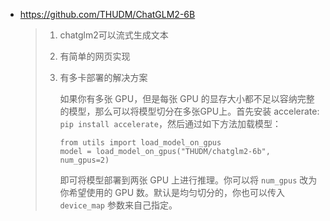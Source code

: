 * https://github.com/THUDM/ChatGLM2-6B

    >   1. chatglm2可以流式生成文本
    >
    >   2. 有简单的网页实现
    >
    >   3. 有多卡部署的解决方案
    >
    >       如果你有多张 GPU，但是每张 GPU 的显存大小都不足以容纳完整的模型，那么可以将模型切分在多张GPU上。首先安装 accelerate: `pip install accelerate`，然后通过如下方法加载模型：
    >
    >       ```
    >       from utils import load_model_on_gpus
    >       model = load_model_on_gpus("THUDM/chatglm2-6b", num_gpus=2)
    >       ```
    >
    >       即可将模型部署到两张 GPU 上进行推理。你可以将 `num_gpus` 改为你希望使用的 GPU 数。默认是均匀切分的，你也可以传入 `device_map` 参数来自己指定。